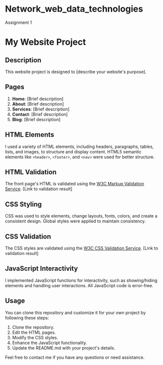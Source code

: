# Network_web_data_technologies
Assignment 1 

# My Website Project

## Description
This website project is designed to [describe your website's purpose].

## Pages
1. **Home**: [Brief description]
2. **About**: [Brief description]
3. **Services**: [Brief description]
4. **Contact**: [Brief description]
5. **Blog**: [Brief description]

## HTML Elements
I used a variety of HTML elements, including headers, paragraphs, tables, lists, and images, to structure and display content. HTML5 semantic elements like `<header>`, `<footer>`, and `<nav>` were used for better structure.

## HTML Validation
The front page's HTML is validated using the [W3C Markup Validation Service](https://validator.w3.org/). [Link to validation result]

## CSS Styling
CSS was used to style elements, change layouts, fonts, colors, and create a consistent design. Global styles were applied to maintain consistency.

## CSS Validation
The CSS styles are validated using the [W3C CSS Validation Service](https://jigsaw.w3.org/css-validator/). [Link to validation result]

## JavaScript Interactivity
I implemented JavaScript functions for interactivity, such as showing/hiding elements and handling user interactions. All JavaScript code is error-free.

## Usage
You can clone this repository and customize it for your own project by following these steps:
1. Clone the repository.
2. Edit the HTML pages.
3. Modify the CSS styles.
4. Enhance the JavaScript functionality.
5. Update the README.md with your project's details.

Feel free to contact me if you have any questions or need assistance.


